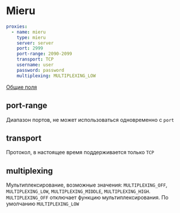 # Mieru

```{.yaml linenums="1"}
proxies:
  - name: mieru
    type: mieru
    server: server
    port: 2999
    port-range: 2090-2099
    transport: TCP
    username: user
    password: password
    multiplexing: MULTIPLEXING_LOW
```

[Общие поля](./index.md)

## port-range

Диапазон портов, не может использоваться одновременно с `port`

## transport

Протокол, в настоящее время поддерживается только `TCP`

## multiplexing

Мультиплексирование, возможные значения: `MULTIPLEXING_OFF`, `MULTIPLEXING_LOW`, `MULTIPLEXING_MIDDLE`, `MULTIPLEXING_HIGH`. `MULTIPLEXING_OFF` отключает функцию мультиплексирования. По умолчанию `MULTIPLEXING_LOW` 
